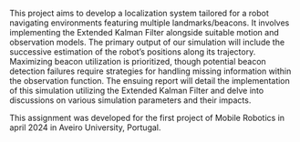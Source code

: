 
This project aims to develop a localization system tailored for a robot navigating
environments featuring multiple landmarks/beacons. It involves implementing
the Extended Kalman Filter alongside suitable motion and observation models.
The primary output of our simulation will include the successive estimation
of the robot’s positions along its trajectory. Maximizing beacon utilization
is prioritized, though potential beacon detection failures require strategies for
handling missing information within the observation function. The ensuing
report will detail the implementation of this simulation utilizing the Extended
Kalman Filter and delve into discussions on various simulation parameters and
their impacts.

This assignment was developed for the first project of Mobile Robotics in april 2024 in Aveiro University, Portugal. 
